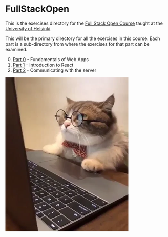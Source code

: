 # FullStackOpen

This is the exercises directory for the [Full Stack Open Course](https://fullstackopen.com/en/) taught at the [University of Helsinki](https://www.helsinki.fi/en).

This will be the primary directory for all the exercises in this course. Each part is a sub-directory from where the exercises for that part can be examined.

0. [Part 0](/Part0/) - Fundamentals of Web Apps
1. [Part 1](/Part1/) - Introduction to React
2. [Part 2](/Part2/) - Communicating with the server

![Cat reading away calmly](/media/cat.gif)
